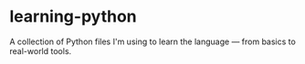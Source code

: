 # learning-python
A collection of Python files I'm using to learn the language — from basics to real-world tools.

